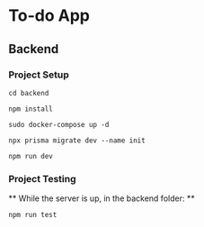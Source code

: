 # To-do App

## Backend

### Project Setup

```cd backend```

```npm install```

```sudo docker-compose up -d```

```npx prisma migrate dev --name init```

```npm run dev```


### Project Testing
** While the server is up, in the backend folder: **

```npm run test```
